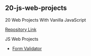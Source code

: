 ## 20-js-web-projects

20 Web Projects With Vanilla JavaScript

[Repository Link](https://github.com/connorjnel/20-js-web-projects)

JS Web Projects

- [Form Validator]()
